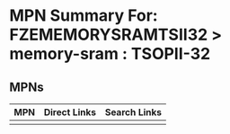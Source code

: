 



# MPN Summary For: FZEMEMORYSRAMTSII32 > memory-sram : TSOPII-32

## MPNs
  

|MPN|Direct Links|Search Links|
| :--- | :--- | :--- |
||||
